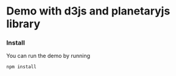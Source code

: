 Demo with d3js and planetaryjs library
=====================

### Install

You can run the demo by running

```
npm install
```

